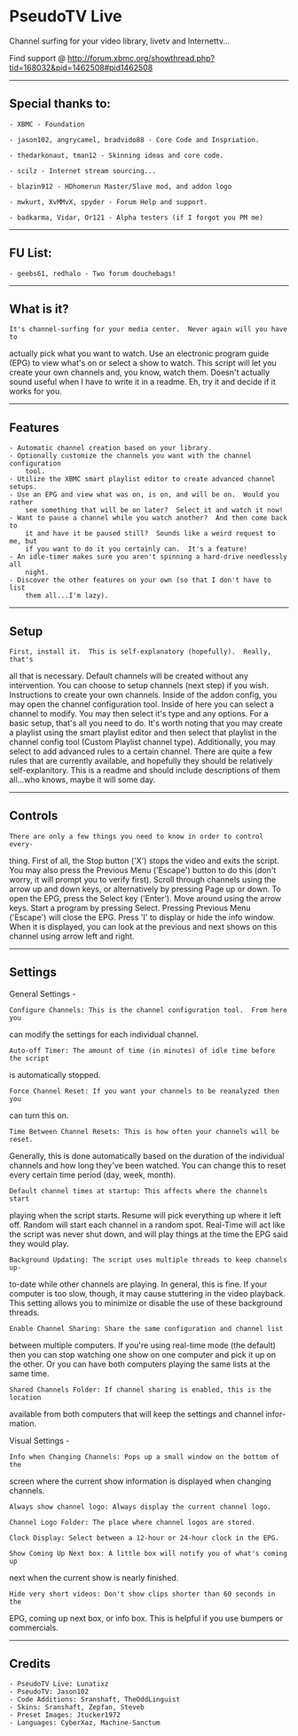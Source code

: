 PseudoTV Live
=============
Channel surfing for your video library, livetv and Internettv...

Find support @ http://forum.xbmc.org/showthread.php?tid=168032&pid=1462508#pid1462508

------------------
Special thanks to:
------------------
    - XBMC - Foundation

    - jason102, angrycamel, bradvido88 - Core Code and Inspriation.

    - thedarkonaut, tman12 - Skinning ideas and core code.

    - scilz - Internet stream sourcing... 

    - blazin912 - HDhomerun Master/Slave mod, and addon logo

    - mwkurt, XvMMvX, spyder - Forum Help and support.

    - badkarma, Vidar, Or121 - Alpha testers (if I forgot you PM me)

--------
FU List:
--------
    - geebs61, redhalo - Two forum douchebags!

-----------
What is it?
-----------
    It's channel-surfing for your media center.  Never again will you have to
actually pick what you want to watch.  Use an electronic program guide (EPG)
to view what's on or select a show to watch.  This script will let you create
your own channels and, you know, watch them.  Doesn't actually sound useful
when I have to write it in a readme.  Eh, try it and decide if it works for
you.

--------
Features
--------
    - Automatic channel creation based on your library.
    - Optionally customize the channels you want with the channel configuration
        tool.
    - Utilize the XBMC smart playlist editor to create advanced channel setups.
    - Use an EPG and view what was on, is on, and will be on.  Would you rather
        see something that will be on later?  Select it and watch it now!
    - Want to pause a channel while you watch another?  And then come back to
        it and have it be paused still?  Sounds like a weird request to me, but
        if you want to do it you certainly can.  It's a feature!
    - An idle-timer makes sure you aren't spinning a hard-drive needlessly all
        night.
    - Discover the other features on your own (so that I don't have to list
        them all...I'm lazy).

-----
Setup
-----
    First, install it.  This is self-explanatory (hopefully).  Really, that's
all that is necessary.  Default channels will be created without any
intervention.  You can choose to setup channels (next step) if you wish.
    Instructions to create your own channels.  Inside of the addon config, you
may open the channel configuration tool.  Inside of here you can select a
channel to modify.  You may then select it's type and any options.  For a basic
setup, that's all you need to do.  It's worth noting that you may create a
playlist using the smart playlist editor and then select that playlist in the
channel config tool (Custom Playlist channel type).
    Additionally, you may select to add advanced rules to a certain channel.
There are quite a few rules that are currently available, and hopefully they
should be relatively self-explanitory.  This is a readme and should include
descriptions of them all...who knows, maybe it will some day.


--------
Controls
--------
    There are only a few things you need to know in order to control every-
thing.  First of all, the Stop button ('X') stops the video and exits the
script.  You may also press the Previous Menu ('Escape') button to do this
(don't worry, it will prompt you to verify first).  Scroll through channels
using the arrow up and down keys, or alternatively by pressing Page up or down.
    To open the EPG, press the Select key ('Enter').  Move around using
the arrow keys.  Start a program by pressing Select.  Pressing Previous
Menu ('Escape') will close the EPG.
    Press 'I' to display or hide the info window.  When it is displayed,
you can look at the previous and next shows on this channel using arrow left
and right.


--------
Settings
--------

General Settings -

    Configure Channels: This is the channel configuration tool.  From here you
can modify the settings for each individual channel.

    Auto-off Timer: The amount of time (in minutes) of idle time before the script
is automatically stopped.

    Force Channel Reset: If you want your channels to be reanalyzed then you
can turn this on.

    Time Between Channel Resets: This is how often your channels will be reset.
Generally, this is done automatically based on the duration of the individual
channels and how long they've been watched.  You can change this to reset every
certain time period (day, week, month).

    Default channel times at startup: This affects where the channels start
playing when the script starts.  Resume will pick everything up where it left
off.  Random will start each channel in a random spot.  Real-Time will act like
the script was never shut down, and will play things at the time the EPG said
they would play.

    Background Updating: The script uses multiple threads to keep channels up-
to-date while other channels are playing.  In general, this is fine.  If your
computer is too slow, though, it may cause stuttering in the video playback.
This setting allows you to minimize or disable the use of these background
threads.

    Enable Channel Sharing: Share the same configuration and channel list
between multiple computers.  If you're using real-time mode (the default) then
you can stop watching one show on one computer and pick it up on the other.  Or
you can have both computers playing the same lists at the same time.

    Shared Channels Folder: If channel sharing is enabled, this is the location
available from both computers that will keep the settings and channel infor-
mation.


Visual Settings -

    Info when Changing Channels: Pops up a small window on the bottom of the
screen where the current show information is displayed when changing channels.

    Always show channel logo: Always display the current channel logo.

    Channel Logo Folder: The place where channel logos are stored.

    Clock Display: Select between a 12-hour or 24-hour clock in the EPG.

    Show Coming Up Next box: A little box will notify you of what's coming up
next when the current show is nearly finished.

    Hide very short videos: Don't show clips shorter than 60 seconds in the
EPG, coming up next box, or info box.  This is helpful if you use bumpers or
commercials.


-------
Credits
-------
    - PseudoTV Live: Lunatixz
    - PseudoTV: Jason102
    - Code Additions: Sranshaft, TheOddLinguist
    - Skins: Sranshaft, Zepfan, Steveb
    - Preset Images: Jtucker1972
    - Languages: CyberXaz, Machine-Sanctum